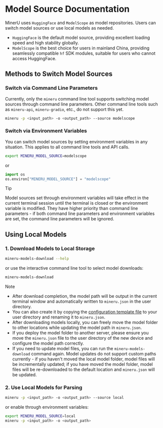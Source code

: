 # Model Source Documentation

MinerU uses `HuggingFace` and `ModelScope` as model repositories. Users can switch model sources or use local models as needed.

- `HuggingFace` is the default model source, providing excellent loading speed and high stability globally.
- `ModelScope` is the best choice for users in mainland China, providing seamlessly compatible `hf` SDK modules, suitable for users who cannot access HuggingFace.

## Methods to Switch Model Sources

### Switch via Command Line Parameters
Currently, only the `mineru` command line tool supports switching model sources through command line parameters. Other command line tools such as `mineru-api`, `mineru-gradio`, etc., do not support this yet.
```bash
mineru -p <input_path> -o <output_path> --source modelscope
```

### Switch via Environment Variables
You can switch model sources by setting environment variables in any situation. This applies to all command line tools and API calls.
```bash
export MINERU_MODEL_SOURCE=modelscope
```
or
```python
import os
os.environ["MINERU_MODEL_SOURCE"] = "modelscope"
```
>[!TIP]
> Model sources set through environment variables will take effect in the current terminal session until the terminal is closed or the environment variable is modified. They have higher priority than command line parameters - if both command line parameters and environment variables are set, the command line parameters will be ignored.

## Using Local Models

### 1. Download Models to Local Storage
```bash
mineru-models-download --help
```
or use the interactive command line tool to select model downloads:
```bash
mineru-models-download
```
> [!NOTE]
>- After download completion, the model path will be output in the current terminal window and automatically written to `mineru.json` in the user directory.
>- You can also create it by copying the [configuration template file](https://github.com/opendatalab/MinerU/blob/master/mineru.template.json) to your user directory and renaming it to `mineru.json`.
>- After downloading models locally, you can freely move the model folder to other locations while updating the model path in `mineru.json`.
>- If you deploy the model folder to another server, please ensure you move the `mineru.json` file to the user directory of the new device and configure the model path correctly.
>- If you need to update model files, you can run the `mineru-models-download` command again. Model updates do not support custom paths currently - if you haven't moved the local model folder, model files will be incrementally updated; if you have moved the model folder, model files will be re-downloaded to the default location and `mineru.json` will be updated.

### 2. Use Local Models for Parsing

```bash
mineru -p <input_path> -o <output_path> --source local
```
or enable through environment variables:
```bash
export MINERU_MODEL_SOURCE=local
mineru -p <input_path> -o <output_path>
```
